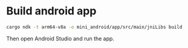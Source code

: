 # Build android app

```bash
cargo ndk -t arm64-v8a -o mini_android/app/src/main/jniLibs build
```

Then open Android Studio and run the app.
